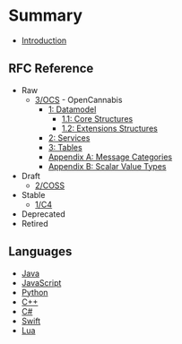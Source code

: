 # Summary

* [Introduction](README.md)

## RFC Reference

* Raw
  * [3/OCS](3/README.md) - OpenCannabis
    * [1: Datamodel](3/1-Datamodel.md)
        * [1.1: Core Structures](3/2-Core-Structures.md)
        * [1.2: Extensions Structures](3/3-Extension-Structures.md)
    * [2: Services](3/4-Services.md)
    * [3: Tables](3/5-Tables.md)
    * [Appendix A: Message Categories](3/XA-Message-Categories.md)
    * [Appendix B: Scalar Value Types](3/XB-Scalar-Value-Types.md)
* Draft
  * [2/COSS](2/README.md)
* Stable
  * [1/C4](1/README.md)
* Deprecated
* Retired

## Languages

* [Java](https://github.com/OpenCannabis/Java)
* [JavaScript](https://github.com/OpenCannabis/JS)
* [Python](https://github.com/OpenCannabis/Python)
* [C++](https://github.com/OpenCannabis/cpp)
* [C#](https://github.com/OpenCannabis/CSharp)
* [Swift](https://github.com/OpenCannabis/Swift)
* [Lua](https://github.com/OpenCannabis/Lua)
